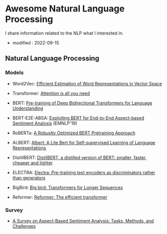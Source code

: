 # Awesome Natural Language Processing
I share information related to the NLP what I interested in.

- modified : 2022-09-15


## Natural Language Processing 

### Models

- Word2Vec: [Efficient Estimation of Word Representations in Vector Space](https://arxiv.org/pdf/1301.3781.pdf)

- Transformer: [Attention is all you need](https://proceedings.neurips.cc/paper/2017/file/3f5ee243547dee91fbd053c1c4a845aa-Paper.pdf?ref=https://githubhelp.com)

- BERT: [Pre-training of Deep Bidirectional Transformers for Language Understanding](https://arxiv.org/pdf/1810.04805.pdf)

- BERT-E2E-ABSA: [Exploiting BERT for End-to-End Aspect-based Sentiment Analysis](https://arxiv.org/pdf/1910.00883.pdf) (EMNLP'19)

- RoBERTa: [A Robustly Optimized BERT Pretraining Approach](https://arxiv.org/pdf/1907.11692.pdf)

- ALBERT: [Albert: A Lite Bert for Self-supervised Learning of Language Representations](https://arxiv.org/pdf/1909.11942.pdf)

- DistillBERT: [DistilBERT, a distilled version of BERT: smaller, faster, cheaper and lighter](https://arxiv.org/pdf/1910.01108.pdf)

- ELECTRA: [Electra: Pre-training text encoders as discriminators rather than generators](https://arxiv.org/pdf/2003.10555.pdf)

- BigBird: [Big bird: Transformers for Longer Sequences](https://proceedings.neurips.cc/paper/2020/file/c8512d142a2d849725f31a9a7a361ab9-Paper.pdf)

- Reformer: [Reformer: The efficient transformer](https://arxiv.org/pdf/2001.04451.pdf)


### Survey

- [A Survey on Aspect-Based Sentiment Analysis: Tasks, Methods, and Challenges](https://arxiv.org/pdf/2203.01054.pdf)
